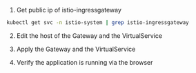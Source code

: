 1. Get public ip of istio-ingressgateway
```bash
kubectl get svc -n istio-system | grep istio-ingressgateway
```
2. Edit the host of the Gateway and the VirtualService

3. Apply the Gateway and the VirtualService

4. Verify the application is running via the browser
